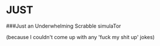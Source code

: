 JUST
====
###Just an Underwhelming Scrabble simulaTor  


(because I couldn't come up with any 'fuck my shit up' jokes)
